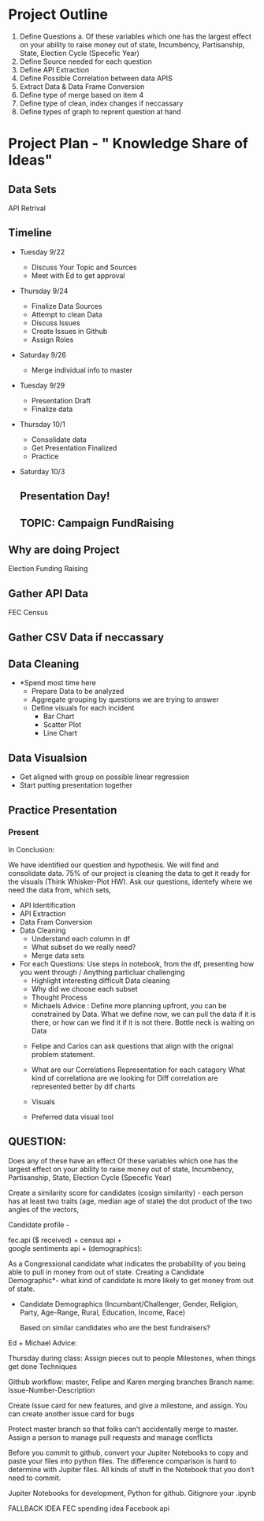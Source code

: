 # Project Outline

1. Define Questions
	a. Of these variables which one has the largest effect on your ability to raise money out of state, Incumbency, Partisanship, State, Election Cycle (Specefic Year)
2. Define Source needed for each question
3. Define API Extraction
4. Define Possible Correlation between data APIS
5. Extract Data &  Data Frame Conversion
6. Define type of merge based on item 4
7. Define type of clean, index changes if neccassary
8. Define types of graph to reprent question at hand



# Project Plan - " Knowledge Share of Ideas"

## Data Sets

API Retrival

## Timeline
* Tuesday 9/22
    * Discuss Your Topic and Sources
    * Meet with Ed to get approval
* Thursday 9/24
    * Finalize Data Sources
    * Attempt to clean Data
    * Discuss Issues 
    * Create Issues in Github
    * Assign Roles
    
* Saturday 9/26
    * Merge individual info to master

    
* Tuesday 9/29
    * Presentation Draft
    * Finalize data
* Thursday 10/1
    * Consolidate data
    * Get Presentation Finalized
    * Practice
* Saturday 10/3
    ##  **Presentation Day!**
    
    ## TOPIC: Campaign FundRaising

## Why are doing Project
Election Funding Raising

## Gather API Data
FEC
Census

## Gather CSV Data if neccassary

## **Data Cleaning**
- *Spend most time here
   * Prepare Data to be analyzed
   * Aggregate grouping by questions we are trying to answer
   * Define visuals for each incident
      * Bar Chart
      * Scatter Plot
      * Line Chart
   
 ## Data Visualsion
   * Get aligned with group on possible linear regression
   * Start putting presentation together
   
  ## Practice Presentation
  
  ### Present
  
 In Conclusion:
 
 We have identified our question and hypothesis. We will find and consolidate data. 75% of our project is cleaning the data to get it ready for the visuals (Think Whisker-Plot HW). Ask our questions, identefy where we need the data from, which sets, 

* API Identification
* API Extraction
* Data Fram Conversion
* Data Cleaning
   * Understand each column in df
   * What subset do we really need?
   * Merge data sets
* For each Questions: Use steps in notebook, from the df, presenting how you went through / Anything particluar challenging
   *  Highlight interesting difficult Data cleaning
   * Why did we choose each subset
   * Thought Process
    - Michaels Advice : Define more planning upfront, you can be constrained by Data. What we define now, we can pull the data if it is there, or how can we find it if it is not there. Bottle neck is waiting on Data
    * Felipe and Carlos can ask questions that align with the orignal problem statement. 
    * What are our Correlations
      Representation for each catagory
      What kind of correlationa are we looking for
      Diff correlation are represented better by dif charts
      
  * Visuals
   * Preferred data visual tool
   
  
   


## QUESTION: 
Does any of these have an effect 
Of these variables which one has the largest effect on your ability to raise money out of state, Incumbency, Partisanship, State, Election Cycle (Specefic Year)

Create a similarity score for candidates (cosign similarity) - each person has at least two traits (age, median age of state) the dot product of the two angles of the vectors, 
	
Candidate profile -  

fec.api ($ received) + 
census api +  
google sentiments api +
(demographics):

As a Congressional candidate what indicates the probability of you being able to pull in money from out of state. Creating a Candidate Demographic*- what kind of candidate is more likely to get money from out of state. 

* Candidate Demographics (Incumbant/Challenger, Gender, Religion, Party, Age-Range, Rural, Education, Income, Race)

	Based on similar candidates who are the best fundraisers?

Ed + Michael Advice:

Thursday during class:
Assign pieces out to people
Milestones, when things get done
Techniques

Github workflow: 
master, Felipe and Karen merging branches
Branch name: 
Issue-Number-Description

Create Issue card for new features, and give a milestone, and assign. You can create another issue card for bugs 

Protect master branch so that folks can’t accidentally merge to master. Assign a person to manage pull requests and manage conflicts

Before you commit to github, convert your Jupiter Notebooks to copy and paste your files into python files. The difference comparison is hard to determine with Jupiter files. All kinds of stuff in the Notebook that you don’t need to commit. 

Jupiter Notebooks for development, Python for github. Gitignore your .ipynb 





FALLBACK IDEA
FEC spending idea
Facebook api
